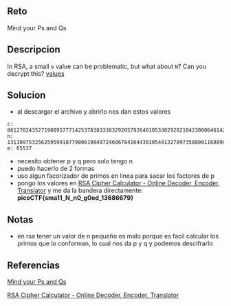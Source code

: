 
## Reto
Mind your Ps and Qs

## Descripcion
In RSA, a small `e` value can be problematic, but what about `N`? Can you decrypt this? [values](https://mercury.picoctf.net/static/2604f8b51a5cc62d38a3736938f19cef/values)
## Solucion
- al descargar el archivo y abrirlo nos dan estos valores
```
c: 861270243527190895777142537838333832920579264010533029282104230006461420086153423
n: 1311097532562595991877980619849724606784164430105441327897358800116889057763413423
e: 65537
```
- necesito obtener p y q pero solo tengo n
- puedo hacerlo de 2 formas
- uso algun facorizador de primos en linea para sacar los factores de p
- pongo los valores en [RSA Cipher Calculator - Online Decoder, Encoder, Translator](https://www.dcode.fr/rsa-cipher) y me da la bandera directamente: **picoCTF{sma11_N_n0_g0od_13686679}**
## Notas
- en rsa tener un valor de n pequeño es malo porque es facil calcular los primos que lo conforman, lo cual nos da p y q y podemos descifrarlo
## Referencias
[Mind your Ps and Qs](https://gist.github.com/nick3499/54c8030c2170116526d06de3e0c94aec)

[RSA Cipher Calculator - Online Decoder, Encoder, Translator](https://www.dcode.fr/rsa-cipher)